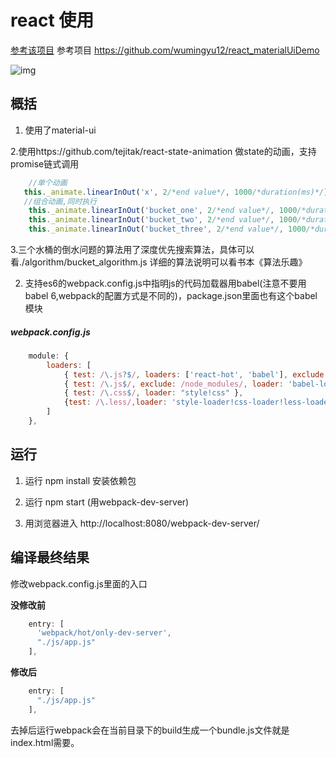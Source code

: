 react 使用
==================
[参考该项目](https://github.com/zhangmengxue/React-Learning)
参考项目 https://github.com/wumingyu12/react_materialUiDemo

![img]()

概括
----
1. 使用了material-ui

2.使用https://github.com/tejitak/react-state-animation 做state的动画，支持promise链式调用
```javascript
    //单个动画
   this._animate.linearInOut('x', 2/*end value*/, 1000/*duration(ms)*/)
   //组合动画,同时执行
    this._animate.linearInOut('bucket_one', 2/*end value*/, 1000/*duration(ms)*/)
    this._animate.linearInOut('bucket_two', 2/*end value*/, 1000/*duration(ms)*/)
    this._animate.linearInOut('bucket_three', 2/*end value*/, 1000/*duration(ms)*/)

```
3.三个水桶的倒水问题的算法用了深度优先搜索算法，具体可以看./algorithm/bucket_algorithm.js
  详细的算法说明可以看书本《算法乐趣》

2. 支持es6的webpack.config.js中指明js的代码加载器用babel(注意不要用babel 6,webpack的配置方式是不同的)，package.json里面也有这个babel模块

##### webpack.config.js
```javascript
	module: {
        loaders: [
            { test: /\.js?$/, loaders: ['react-hot', 'babel'], exclude: /node_modules/ },
            { test: /\.js$/, exclude: /node_modules/, loader: 'babel-loader'},
            { test: /\.css$/, loader: "style!css" },
            {test: /\.less/,loader: 'style-loader!css-loader!less-loader'}
        ]
    },
```

运行
-----

1. 运行 npm install 安装依赖包

2. 运行 npm start (用webpack-dev-server)

3. 用浏览器进入 http://localhost:8080/webpack-dev-server/

编译最终结果
-------------
修改webpack.config.js里面的入口

**没修改前**
```javascript
    entry: [
      'webpack/hot/only-dev-server',
      "./js/app.js"
    ],
```

**修改后**
```javascript
    entry: [
      "./js/app.js"
    ],
```

去掉后运行webpack会在当前目录下的build生成一个bundle.js文件就是index.html需要。
